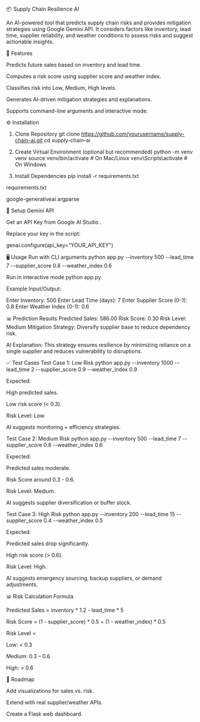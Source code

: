 📦 Supply Chain Resilience AI

An AI-powered tool that predicts supply chain risks and provides mitigation strategies using Google Gemini API.
It considers factors like inventory, lead time, supplier reliability, and weather conditions to assess risks and suggest actionable insights.

🚀 Features

Predicts future sales based on inventory and lead time.

Computes a risk score using supplier score and weather index.

Classifies risk into Low, Medium, High levels.

Generates AI-driven mitigation strategies and explanations.

Supports command-line arguments and interactive mode.

⚙️ Installation
1. Clone Repository
git clone https://github.com/yourusername/supply-chain-ai.git
cd supply-chain-ai

2. Create Virtual Environment (optional but recommended)
python -m venv venv
source venv/bin/activate   # On Mac/Linux
venv\Scripts\activate      # On Windows

3. Install Dependencies
pip install -r requirements.txt


requirements.txt

google-generativeai
argparse

🔑 Setup Gemini API

Get an API Key from Google AI Studio
.

Replace your key in the script:

genai.configure(api_key="YOUR_API_KEY")

🖥️ Usage
Run with CLI arguments
python app.py --inventory 500 --lead_time 7 --supplier_score 0.8 --weather_index 0.6

Run in interactive mode
python app.py


Example Input/Output:

Enter Inventory: 500
Enter Lead Time (days): 7
Enter Supplier Score (0-1): 0.8
Enter Weather Index (0-1): 0.6

📊 Prediction Results
Predicted Sales: 586.00
Risk Score: 0.30
Risk Level: Medium
Mitigation Strategy: Diversify supplier base to reduce dependency risk.

AI Explanation:
This strategy ensures resilience by minimizing reliance on a single supplier and reduces vulnerability to disruptions.

✅ Test Cases
Test Case 1: Low Risk
python app.py --inventory 1000 --lead_time 2 --supplier_score 0.9 --weather_index 0.9


Expected:

High predicted sales.

Low risk score (< 0.3).

Risk Level: Low.

AI suggests monitoring + efficiency strategies.

Test Case 2: Medium Risk
python app.py --inventory 500 --lead_time 7 --supplier_score 0.8 --weather_index 0.6


Expected:

Predicted sales moderate.

Risk Score around 0.3 - 0.6.

Risk Level: Medium.

AI suggests supplier diversification or buffer stock.

Test Case 3: High Risk
python app.py --inventory 200 --lead_time 15 --supplier_score 0.4 --weather_index 0.5


Expected:

Predicted sales drop significantly.

High risk score (> 0.6).

Risk Level: High.

AI suggests emergency sourcing, backup suppliers, or demand adjustments.

📊 Risk Calculation Formula

Predicted Sales = inventory * 1.2 - lead_time * 5

Risk Score = (1 - supplier_score) * 0.5 + (1 - weather_index) * 0.5

Risk Level =

Low: < 0.3

Medium: 0.3 – 0.6

High: > 0.6

📌 Roadmap

 Add visualizations for sales vs. risk.

 Extend with real supplier/weather APIs.

 Create a Flask web dashboard.